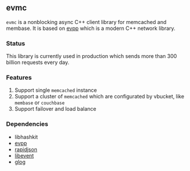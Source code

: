 evmc
---

`evmc` is a nonblocking async C++ client library for memcached and membase. It is based on [evpp](https://github.com/Qihoo360/evpp) which is a modern C++ network library.

### Status

This library is currently used in production which sends more than 300 billion requests every day.

### Features

1. Support single `memcached` instance
2. Support a cluster of `memcached` which are configurated by vbucket, like `membase` or `couchbase`
3. Support failover and load balance

### Dependencies

- libhashkit
- [evpp](https://github.com/nsqio/nsq)
- [rapidjson](https://github.com/nsqio/nsq)
- [libevent](https://github.com/libevent/libevent)
- [glog](https://github.com/google/glog)
